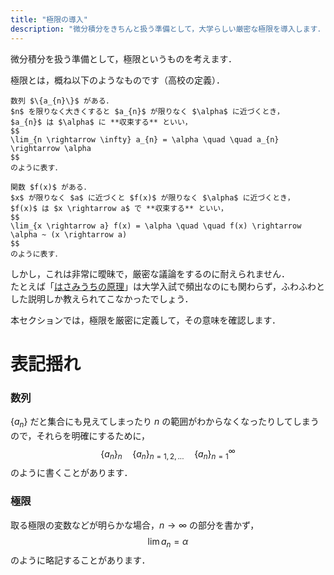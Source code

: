 ```yaml
---
title: "極限の導入"
description: "微分積分をきちんと扱う準備として，大学らしい厳密な極限を導入します．"
---
```


微分積分を扱う準備として，極限というものを考えます．

極限とは，概ね以下のようなものです（高校の定義）．

~~~definition:数列の極限（高校の定義）
数列 $\{a_{n}\}$ がある．  
$n$ を限りなく大きくすると $a_{n}$ が限りなく $\alpha$ に近づくとき，
$a_{n}$ は $\alpha$ に **収束する** といい，
$$
\lim_{n \rightarrow \infty} a_{n} = \alpha \quad \quad a_{n} \rightarrow \alpha
$$
のように表す．
~~~

~~~definition:関数の極限（高校の定義）
関数 $f(x)$ がある．  
$x$ が限りなく $a$ に近づくと $f(x)$ が限りなく $\alpha$ に近づくとき，
$f(x)$ は $x \rightarrow a$ で **収束する** といい，
$$
\lim_{x \rightarrow a} f(x) = \alpha \quad \quad f(x) \rightarrow \alpha ~ (x \rightarrow a)
$$
のように表す．
~~~

しかし，これは非常に曖昧で，厳密な議論をするのに耐えられません．  
たとえば「[はさみうちの原理](/mathematics/analysis/limit/properties-and-squeeze)」は大学入試で頻出なのにも関わらず，ふわふわとした説明しか教えられてこなかったでしょう．

本セクションでは，極限を厳密に定義して，その意味を確認します．

# 表記揺れ

### 数列

$\{a_{n}\}$ だと集合にも見えてしまったり $n$ の範囲がわからなくなったりしてしまうので，それらを明確にするために，
$$
\{a_{n}\}_{n} \quad \{a_{n}\}_{n = 1, 2, ...} \quad \{a_{n}\}_{n = 1}^{\infty}
$$
のように書くことがあります．

### 極限

取る極限の変数などが明らかな場合，$n \rightarrow \infty$ の部分を書かず，
$$
\lim a_{n} = \alpha
$$
のように略記することがあります．
